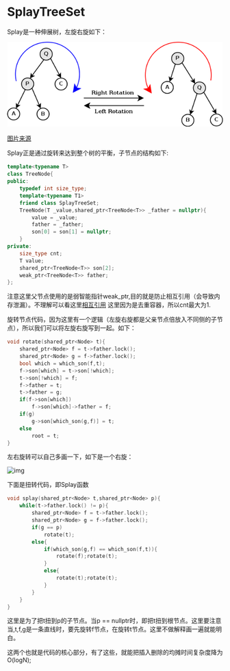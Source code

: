 # SplayTreeSet

Splay是一种伸展树，左旋右旋如下：

![img](1349877565_2986.png)

[图片来源](https://blog.csdn.net/a_comme_amour/article/details/79382104)

Splay正是通过旋转来达到整个树的平衡，子节点的结构如下:

```cpp
template<typename T>
class TreeNode{
public:
    typedef int size_type;
    template<typename T1>
    friend class SplayTreeSet;
    TreeNode(T _value,shared_ptr<TreeNode<T>> _father = nullptr){
        value = _value;
        father = _father;
        son[0] = son[1] = nullptr;
    }
private:
    size_type cnt;
    T value;
    shared_ptr<TreeNode<T>> son[2];
    weak_ptr<TreeNode<T>> father;
};
```

注意这里父节点使用的是弱智能指针weak_ptr,目的就是防止相互引用（会导致内存泄漏）。不理解可以看这里[相互引用](https://blog.csdn.net/zhao5502169/article/details/99679765) 这里因为是去重容器，所以cnt最大为1.

旋转节点代码，因为这里有一个逻辑（左旋右旋都是父亲节点倍放入不同侧的子节点），所以我们可以将左旋右旋写到一起。如下：

```cpp
void rotate(shared_ptr<Node> t){
    shared_ptr<Node> f = t->father.lock();
    shared_ptr<Node> g = f->father.lock();
    bool which = which_son(f,t);
    f->son[which] = t->son[!which];
    t->son[!which] = f;
    f->father = t;
    t->father = g;
    if(f->son[which])
        f->son[which]->father = f;
    if(g)
        g->son[which_son(g,f)] = t;
    else
        root = t;
}
```

左右旋转可以自己多画一下，如下是一个右旋：

![img](C:\Users\Surface\Desktop\MySTL\SplayTreeSet\右旋.PNG)

下面是扭转代码，即Splay函数

```cpp
void splay(shared_ptr<Node> t,shared_ptr<Node> p){
    while(t->father.lock() != p){
        shared_ptr<Node> f = t->father.lock();
        shared_ptr<Node> g = f->father.lock();
        if(g == p)
            rotate(t);
        else{
            if(which_son(g,f) == which_son(f,t)){
                rotate(f);rotate(t);
            }
            else{
                rotate(t);rotate(t);
            }
        }
    }
}
```

这里是为了把t扭到p的子节点。当p == nullptr时，即把t扭到根节点。这里要注意当,t,f,g是一条直线时，要先旋转f节点，在旋转t节点。这里不做解释画一遍就能明白。

这两个也就是代码的核心部分，有了这些，就能把插入删除的均摊时间复杂度降为O(logN);

